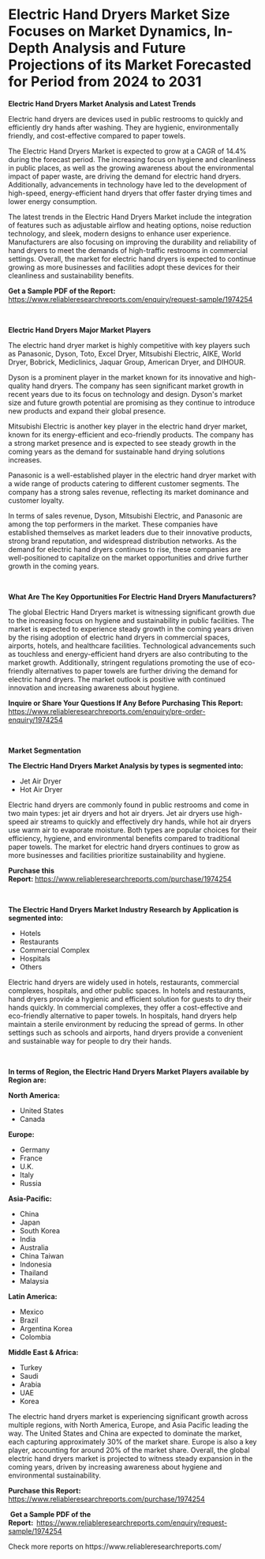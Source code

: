 <p><h1>Electric Hand Dryers Market Size Focuses on Market Dynamics, In-Depth Analysis and Future Projections of its Market Forecasted for Period from 2024 to 2031</h1></p><p><strong>Electric Hand Dryers Market Analysis and Latest Trends</strong></p>
<p><p>Electric hand dryers are devices used in public restrooms to quickly and efficiently dry hands after washing. They are hygienic, environmentally friendly, and cost-effective compared to paper towels.</p><p>The Electric Hand Dryers Market is expected to grow at a CAGR of 14.4% during the forecast period. The increasing focus on hygiene and cleanliness in public places, as well as the growing awareness about the environmental impact of paper waste, are driving the demand for electric hand dryers. Additionally, advancements in technology have led to the development of high-speed, energy-efficient hand dryers that offer faster drying times and lower energy consumption.</p><p>The latest trends in the Electric Hand Dryers Market include the integration of features such as adjustable airflow and heating options, noise reduction technology, and sleek, modern designs to enhance user experience. Manufacturers are also focusing on improving the durability and reliability of hand dryers to meet the demands of high-traffic restrooms in commercial settings. Overall, the market for electric hand dryers is expected to continue growing as more businesses and facilities adopt these devices for their cleanliness and sustainability benefits.</p></p>
<p><strong>Get a Sample PDF of the Report:&nbsp;</strong> <a href="https://www.reliableresearchreports.com/enquiry/request-sample/1974254">https://www.reliableresearchreports.com/enquiry/request-sample/1974254</a></p>
<p>&nbsp;</p>
<p><strong>Electric Hand Dryers Major Market Players</strong></p>
<p><p>The electric hand dryer market is highly competitive with key players such as Panasonic, Dyson, Toto, Excel Dryer, Mitsubishi Electric, AIKE, World Dryer, Bobrick, Mediclinics, Jaquar Group, American Dryer, and DIHOUR. </p><p>Dyson is a prominent player in the market known for its innovative and high-quality hand dryers. The company has seen significant market growth in recent years due to its focus on technology and design. Dyson's market size and future growth potential are promising as they continue to introduce new products and expand their global presence.</p><p>Mitsubishi Electric is another key player in the electric hand dryer market, known for its energy-efficient and eco-friendly products. The company has a strong market presence and is expected to see steady growth in the coming years as the demand for sustainable hand drying solutions increases.</p><p>Panasonic is a well-established player in the electric hand dryer market with a wide range of products catering to different customer segments. The company has a strong sales revenue, reflecting its market dominance and customer loyalty.</p><p>In terms of sales revenue, Dyson, Mitsubishi Electric, and Panasonic are among the top performers in the market. These companies have established themselves as market leaders due to their innovative products, strong brand reputation, and widespread distribution networks. As the demand for electric hand dryers continues to rise, these companies are well-positioned to capitalize on the market opportunities and drive further growth in the coming years.</p></p>
<p>&nbsp;</p>
<p><strong>What Are The Key Opportunities For Electric Hand Dryers Manufacturers?</strong></p>
<p><p>The global Electric Hand Dryers market is witnessing significant growth due to the increasing focus on hygiene and sustainability in public facilities. The market is expected to experience steady growth in the coming years driven by the rising adoption of electric hand dryers in commercial spaces, airports, hotels, and healthcare facilities. Technological advancements such as touchless and energy-efficient hand dryers are also contributing to the market growth. Additionally, stringent regulations promoting the use of eco-friendly alternatives to paper towels are further driving the demand for electric hand dryers. The market outlook is positive with continued innovation and increasing awareness about hygiene.</p></p>
<p><strong>Inquire or Share Your Questions If Any Before Purchasing This Report:</strong> <a href="https://www.reliableresearchreports.com/enquiry/pre-order-enquiry/1974254">https://www.reliableresearchreports.com/enquiry/pre-order-enquiry/1974254</a></p>
<p>&nbsp;</p>
<p><strong>Market Segmentation</strong></p>
<p><strong>The Electric Hand Dryers Market Analysis by types is segmented into:</strong></p>
<p><ul><li>Jet Air Dryer</li><li>Hot Air Dryer</li></ul></p>
<p><p>Electric hand dryers are commonly found in public restrooms and come in two main types: jet air dryers and hot air dryers. Jet air dryers use high-speed air streams to quickly and effectively dry hands, while hot air dryers use warm air to evaporate moisture. Both types are popular choices for their efficiency, hygiene, and environmental benefits compared to traditional paper towels. The market for electric hand dryers continues to grow as more businesses and facilities prioritize sustainability and hygiene.</p></p>
<p><strong>Purchase this Report:&nbsp;</strong><a href="https://www.reliableresearchreports.com/purchase/1974254">https://www.reliableresearchreports.com/purchase/1974254</a></p>
<p>&nbsp;</p>
<p><strong>The Electric Hand Dryers Market Industry Research by Application is segmented into:</strong></p>
<p><ul><li>Hotels</li><li>Restaurants</li><li>Commercial Complex</li><li>Hospitals</li><li>Others</li></ul></p>
<p><p>Electric hand dryers are widely used in hotels, restaurants, commercial complexes, hospitals, and other public spaces. In hotels and restaurants, hand dryers provide a hygienic and efficient solution for guests to dry their hands quickly. In commercial complexes, they offer a cost-effective and eco-friendly alternative to paper towels. In hospitals, hand dryers help maintain a sterile environment by reducing the spread of germs. In other settings such as schools and airports, hand dryers provide a convenient and sustainable way for people to dry their hands.</p></p>
<p>&nbsp;</p>
<p><strong>In terms of Region, the Electric Hand Dryers Market Players available by Region are:</strong></p>
<p>
    <p> <strong> North America: </strong>
        <ul>
            <li>United States</li>
            <li>Canada</li>
        </ul>
        </p> 
    <p> <strong> Europe: </strong>
        <ul>
            <li>Germany</li>
            <li>France</li>
            <li>U.K.</li>
            <li>Italy</li>
            <li>Russia</li>
        </ul>
        </p> 
    <p> <strong> Asia-Pacific: </strong>
        <ul>
            <li>China</li>
            <li>Japan</li>
            <li>South Korea</li>
            <li>India</li>
            <li>Australia</li>
            <li>China Taiwan</li>
            <li>Indonesia</li>
            <li>Thailand</li>
            <li>Malaysia</li>
        </ul>
        </p> 
    <p> <strong> Latin America: </strong>
        <ul>
            <li>Mexico</li>
            <li>Brazil</li>
            <li>Argentina Korea</li>
            <li>Colombia</li>
        </ul>
        </p> 
    <p> <strong> Middle East & Africa: </strong>
        <ul>
            <li>Turkey</li>
            <li>Saudi</li>
            <li>Arabia</li>
            <li>UAE</li>
            <li>Korea</li>
        </ul>
    </p>
    </p>
<p><p>The electric hand dryers market is experiencing significant growth across multiple regions, with North America, Europe, and Asia Pacific leading the way. The United States and China are expected to dominate the market, each capturing approximately 30% of the market share. Europe is also a key player, accounting for around 20% of the market share. Overall, the global electric hand dryers market is projected to witness steady expansion in the coming years, driven by increasing awareness about hygiene and environmental sustainability.</p></p>
<p><strong>Purchase this Report: </strong><a href="https://www.reliableresearchreports.com/purchase/1974254">https://www.reliableresearchreports.com/purchase/1974254</a></p>
<p>&nbsp;<strong>Get a Sample PDF of the Report:&nbsp;&nbsp;</strong><a href="https://www.reliableresearchreports.com/enquiry/request-sample/1974254">https://www.reliableresearchreports.com/enquiry/request-sample/1974254</a></p>
<p><strong></strong></p>
<p>Check more reports on https://www.reliableresearchreports.com/</p>